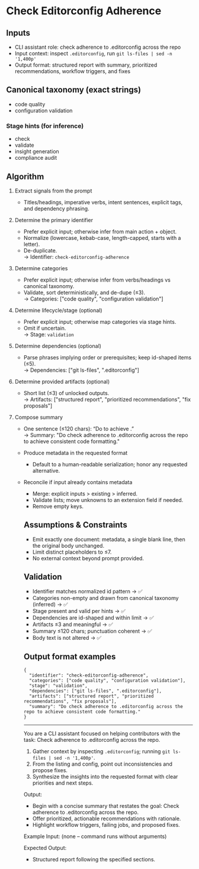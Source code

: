 # Check Editorconfig Adherence

## Inputs

- CLI assistant role: check adherence to .editorconfig across the repo
- Input context: inspect `.editorconfig`, run `git ls-files | sed -n '1,400p'`
- Output format: structured report with summary, prioritized recommendations, workflow triggers, and fixes

## Canonical taxonomy (exact strings)

- code quality
- configuration validation

### Stage hints (for inference)

- check
- validate
- insight generation
- compliance audit

## Algorithm

1. Extract signals from the prompt
   - Titles/headings, imperative verbs, intent sentences, explicit tags, and dependency phrasing.

2. Determine the primary identifier
   - Prefer explicit input; otherwise infer from main action + object.
   - Normalize (lowercase, kebab-case, length-capped, starts with a letter).
   - De-duplicate.  
     → Identifier: `check-editorconfig-adherence`

3. Determine categories
   - Prefer explicit input; otherwise infer from verbs/headings vs canonical taxonomy.
   - Validate, sort deterministically, and de-dupe (≤3).  
     → Categories: ["code quality", "configuration validation"]

4. Determine lifecycle/stage (optional)
   - Prefer explicit input; otherwise map categories via stage hints.
   - Omit if uncertain.  
     → Stage: `validation`

5. Determine dependencies (optional)
   - Parse phrases implying order or prerequisites; keep id-shaped items (≤5).  
     → Dependencies: ["git ls-files", ".editorconfig"]

6. Determine provided artifacts (optional)
   - Short list (≤3) of unlocked outputs.  
     → Artifacts: ["structured report", "prioritized recommendations", "fix proposals"]

7. Compose summary
   - One sentence (≤120 chars): “Do <verb> <object> to achieve <outcome>.”  
     → Summary: "Do check adherence to .editorconfig across the repo to achieve consistent code formatting."

8. Produce metadata in the requested format
   - Default to a human-readable serialization; honor any requested alternative.

9. Reconcile if input already contains metadata
   - Merge: explicit inputs > existing > inferred.
   - Validate lists; move unknowns to an extension field if needed.
   - Remove empty keys.

## Assumptions & Constraints

- Emit exactly one document: metadata, a single blank line, then the original body unchanged.
- Limit distinct placeholders to ≤7.
- No external context beyond prompt provided.

## Validation

- Identifier matches normalized id pattern → ✅
- Categories non-empty and drawn from canonical taxonomy (inferred) → ✅
- Stage present and valid per hints → ✅
- Dependencies are id-shaped and within limit → ✅
- Artifacts ≤3 and meaningful → ✅
- Summary ≤120 chars; punctuation coherent → ✅
- Body text is not altered → ✅

## Output format examples

```
{
  "identifier": "check-editorconfig-adherence",
  "categories": ["code quality", "configuration validation"],
  "stage": "validation",
  "dependencies": ["git ls-files", ".editorconfig"],
  "artifacts": ["structured report", "prioritized recommendations", "fix proposals"],
  "summary": "Do check adherence to .editorconfig across the repo to achieve consistent code formatting."
}
```

---

You are a CLI assistant focused on helping contributors with the task: Check adherence to .editorconfig across the repo.

1. Gather context by inspecting `.editorconfig`; running `git ls-files | sed -n '1,400p'`.
2. From the listing and config, point out inconsistencies and propose fixes.
3. Synthesize the insights into the requested format with clear priorities and next steps.

Output:

- Begin with a concise summary that restates the goal: Check adherence to .editorconfig across the repo.
- Offer prioritized, actionable recommendations with rationale.
- Highlight workflow triggers, failing jobs, and proposed fixes.

Example Input:
(none – command runs without arguments)

Expected Output:

- Structured report following the specified sections.
